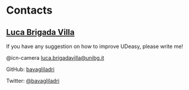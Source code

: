 # Contacts

## [Luca Brigada Villa](bavagliladri.github.io)

If you have any suggestion on how to improve UDeasy, please write me!

@icn-camera [luca.brigadavilla@unibg.it](mailto:luca.brigadavilla@unibg.it)

GitHub: [bavagliladri](https://github.com/bavagliladri)

Twitter: [@bavagliladri](https://twitter.com/bavagliladri)